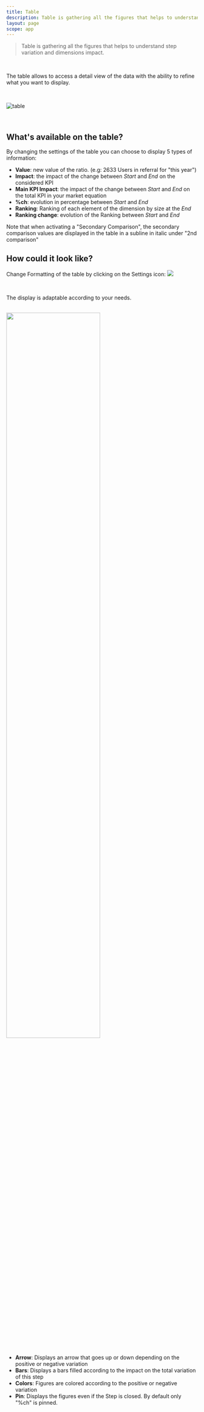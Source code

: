 ```yaml
---
title: Table
description: Table is gathering all the figures that helps to understand step variation and dimensions impact 
layout: page
scope: app
---
```


> Table is gathering all the figures that helps to understand step variation and dimensions impact.

<br>

The table allows to access a detail view of the data with the ability to refine what you want to display. 

<br>

![table]({{site.url}}/{{site.baseurl}}/core_app/new/compare/interface/images/compare_table.jpg)

<br>

## What's available on the table?

By changing the settings of the table you can choose to display 5 types of information: 
- **Value**: new value of the ratio. (e.g: 2633 Users in referral for "this year")
- **Impact**: the impact of the change between <i>Start</i> and <i>End</i> on the considered KPI 
- **Main KPI Impact**: the impact of the change between <i>Start</i> and <i>End</i> on the total KPI in your market equation
- **%ch**: evolution in percentage between <i>Start</i> and <i>End</i>
- **Ranking**: Ranking of each element of the dimension by size at the <i>End</i>
- **Ranking change**: evolution of the Ranking between <i>Start</i> and <i>End</i>

Note that when activating a "Secondary Comparison", the secondary comparison values are displayed in the table in a subline in italic under "2nd comparison"

## How could it look like?

Change Formatting of the table by clicking on the Settings icon:
<img src="{{site.url}}/{{site.baseurl}}/core_app/new/compare/interface/images/compare_editTableSettings.jpg">

<br>

The display is adaptable according to your needs.

<br>

<img src="{{site.url}}/{{site.baseurl}}/core_app/new/compare/interface/images/compare_tableConditionalFormatting.jpg" style="width:70%">

- **Arrow**: Displays an arrow that goes up or down depending on the positive or negative variation 
- **Bars**: Displays a bars filled according to the impact on the total variation of this step
- **Colors**: Figures are colored according to the positive or negative variation
- **Pin**: Displays the figures even if the Step is closed. By default only "%ch" is pinned.

 